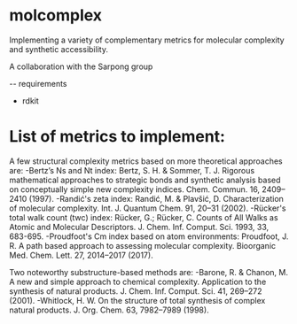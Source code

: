 # molcomplex

Implementing a variety of complementary metrics for molecular complexity and synthetic accessibility.

A collaboration with the Sarpong group

-- requirements
- rdkit

# List of metrics to implement:

A few structural complexity metrics based on more theoretical approaches are:
-Bertz’s Ns and Nt index: Bertz, S. H. & Sommer, T. J. Rigorous mathematical approaches to strategic bonds and synthetic analysis based on conceptually simple new complexity indices. Chem. Commun. 16, 2409–2410 (1997).
-Randić's zeta index: Randić, M. & Plavšić, D. Characterization of molecular complexity. Int. J. Quantum Chem. 91, 20–31 (2002).
-Rücker's total walk count (twc) index: Rücker, G.; Rücker, C. Counts of All Walks as Atomic and Molecular Descriptors. J. Chem. Inf. Comput. Sci. 1993, 33, 683-695. 
-Proudfoot's Cm index based on atom environments: Proudfoot, J. R. A path based approach to assessing molecular complexity. Bioorganic Med. Chem. Lett. 27, 2014–2017 (2017).

Two noteworthy substructure-based methods are:
-Barone, R. & Chanon, M. A new and simple approach to chemical complexity. Application to the synthesis of natural products. J. Chem. Inf. Comput. Sci. 41, 269–272 (2001).
-Whitlock, H. W. On the structure of total synthesis of complex natural products. J. Org. Chem. 63, 7982–7989 (1998).
